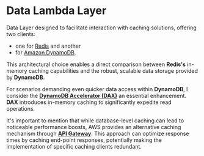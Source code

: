 # Data Lambda Layer

Data Layer designed to facilitate interaction with caching solutions, offering two clients: 
- one for [Redis](https://redis.io/) and another 
- for [Amazon DynamoDB](https://aws.amazon.com/dynamodb/).

This architectural choice enables a direct comparison between **Redis's** in-memory caching capabilities and the robust, 
scalable data storage provided by **DynamoDB**. 

For scenarios demanding even quicker data access within **DynamoDB**, I consider the **[DynamoDB Accelerator (DAX)](https://aws.amazon.com/dynamodb/dax/)** an essential enhancement. 
**DAX** introduces in-memory caching to significantly expedite read operations.

It's important to mention that while database-level caching can lead to noticeable performance boosts, AWS provides an alternative caching mechanism through **[API Gateway](https://docs.aws.amazon.com/apigateway/latest/developerguide/api-gateway-caching.html)**. 
This approach can optimize response times by caching end-point responses, potentially making the implementation of specific caching clients redundant.